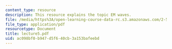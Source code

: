 ```yaml
---
content_type: resource
description: This resource explains the topic EM waves.
file: /media/https%3A/open-learning-course-data-rc.s3.amazonaws.com/2-58j-radiative-transfer-spring-2006/ac098bf0b947d5f640cb3a153bafeebd_lecture5.pdf
file_type: application/pdf
resourcetype: Document
title: lecture5.pdf
uid: ac098bf0-b947-d5f6-40cb-3a153bafeebd
---
```

